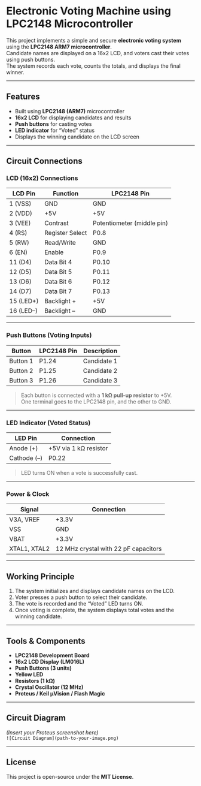 # Electronic Voting Machine using LPC2148 Microcontroller

This project implements a simple and secure **electronic voting system** using the **LPC2148 ARM7 microcontroller**.  
Candidate names are displayed on a 16x2 LCD, and voters cast their votes using push buttons.  
The system records each vote, counts the totals, and displays the final winner.

---

##  Features
- Built using **LPC2148 (ARM7)** microcontroller  
- **16x2 LCD** for displaying candidates and results  
- **Push buttons** for casting votes  
- **LED indicator** for “Voted” status  
- Displays the winning candidate on the LCD screen  

---

##  Circuit Connections

###  LCD (16x2) Connections
| LCD Pin | Function | LPC2148 Pin |
|----------|-----------|-------------|
| 1 (VSS) | GND | GND |
| 2 (VDD) | +5V | +5V |
| 3 (VEE) | Contrast | Potentiometer (middle pin) |
| 4 (RS) | Register Select | P0.8 |
| 5 (RW) | Read/Write | GND |
| 6 (EN) | Enable | P0.9 |
| 11 (D4) | Data Bit 4 | P0.10 |
| 12 (D5) | Data Bit 5 | P0.11 |
| 13 (D6) | Data Bit 6 | P0.12 |
| 14 (D7) | Data Bit 7 | P0.13 |
| 15 (LED+) | Backlight + | +5V |
| 16 (LED–) | Backlight – | GND |

---

###  Push Buttons (Voting Inputs)
| Button | LPC2148 Pin | Description |
|---------|--------------|-------------|
| Button 1 | P1.24 | Candidate 1 |
| Button 2 | P1.25 | Candidate 2 |
| Button 3 | P1.26 | Candidate 3 |

> Each button is connected with a **1 kΩ pull-up resistor** to +5V.  
> One terminal goes to the LPC2148 pin, and the other to GND.

---

###  LED Indicator (Voted Status)
| LED Pin | Connection |
|----------|-------------|
| Anode (+) | +5V via 1 kΩ resistor |
| Cathode (–) | P0.22 |

> LED turns ON when a vote is successfully cast.

---

###  Power & Clock
| Signal | Connection |
|---------|-------------|
| V3A, VREF | +3.3V |
| VSS | GND |
| VBAT | +3.3V |
| XTAL1, XTAL2 | 12 MHz crystal with 22 pF capacitors |

---

##  Working Principle
1. The system initializes and displays candidate names on the LCD.  
2. Voter presses a push button to select their candidate.  
3. The vote is recorded and the “Voted” LED turns ON.  
4. Once voting is complete, the system displays total votes and the winning candidate.

---

##  Tools & Components
- **LPC2148 Development Board**  
- **16x2 LCD Display (LM016L)**  
- **Push Buttons (3 units)**  
- **Yellow LED**  
- **Resistors (1 kΩ)**  
- **Crystal Oscillator (12 MHz)**  
- **Proteus / Keil µVision / Flash Magic**

---

##  Circuit Diagram
*(Insert your Proteus screenshot here)*  
`![Circuit Diagram](path-to-your-image.png)`

---


## License
This project is open-source under the **MIT License**.
